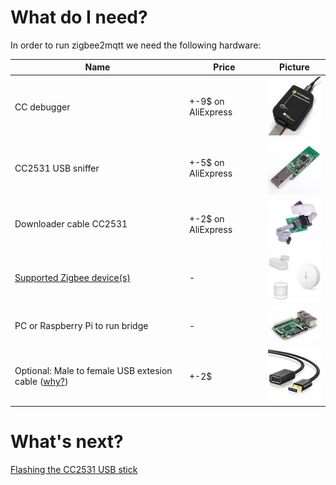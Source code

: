 # What do I need?
In order to run zigbee2mqtt we need the following hardware:

| Name | Price | Picture |
| ------------- | ------------- | ------------- |
| CC debugger | +-9$ on AliExpress | ![CC debugger](../images/cc_debugger.jpg) |
| CC2531 USB sniffer | +-5$ on AliExpress | ![CC2531 USB sniffer](../images/cc2531.jpg) |
| Downloader cable CC2531 | +-2$ on AliExpress | ![Downloader cable CC2531](../images/downloader_cable.png) |
| [Supported Zigbee device(s)](../information/supported_devices.md) | - | ![Zigbee devices](../images/xiaomi_sensors.jpg) |
| PC or Raspberry Pi to run bridge | - | ![Raspberry Pi](../images/pi.jpg) |
| Optional: Male to female USB extesion cable ([why?](../how_tos/how_to_improve_network_range.md)) | +-2$ | ![USB extension cable](../images/usb_extension_cable.jpg) |

# What's next?
[Flashing the CC2531 USB stick](flashing_the_cc2531.md)